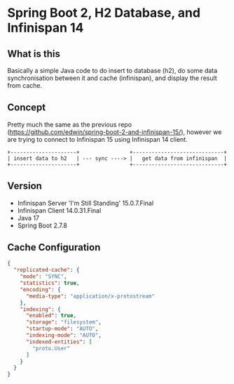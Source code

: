 # Spring Boot 2, H2 Database, and Infinispan 14

## What is this
Basically a simple Java code to do insert to database (h2), do some data synchronisation between it and cache (infinispan), and display the result from cache.

## Concept
Pretty much the same as the previous repo (https://github.com/edwin/spring-boot-2-and-infinispan-15/), however we are trying to connect to Infinispan 15 using Infinispan 14 client.

```
+---------------------+                +-----------------------------+
| insert data to h2   | --- sync ----> |   get data from infinispan  |
+---------------------+                +-----------------------------+
```

## Version
- Infinispan Server 'I'm Still Standing' 15.0.7.Final
- Infinispan Client 14.0.31.Final
- Java 17
- Spring Boot 2.7.8

## Cache Configuration
```json
{
  "replicated-cache": {
    "mode": "SYNC",
    "statistics": true,
    "encoding": {
      "media-type": "application/x-protostream"
    },
    "indexing": {
      "enabled": true,
      "storage": "filesystem",
      "startup-mode": "AUTO",
      "indexing-mode": "AUTO",
      "indexed-entities": [
        "proto.User"
      ]
    }
  }
}
```